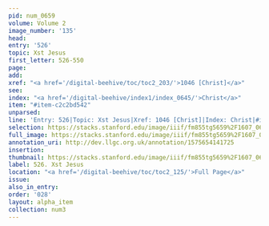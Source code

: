 ```yaml
---
pid: num_0659
volume: Volume 2
image_number: '135'
head: 
entry: '526'
topic: Xst Jesus
first_letter: 526-550
page: 
add: 
xref: "<a href='/digital-beehive/toc/toc2_203/'>1046 [Christ]</a>"
see: 
index: "<a href='/digital-beehive/index1/index_0645/'>Christ</a>"
item: "#item-c2c2bd542"
unparsed: 
line: 'Entry: 526|Topic: Xst Jesus|Xref: 1046 [Christ]|Index: Christ|#item-c2c2bd542'
selection: https://stacks.stanford.edu/image/iiif/fm855tg5659%2F1607_0602/311,256,2994,699/full/0/default.jpg
full_image: https://stacks.stanford.edu/image/iiif/fm855tg5659%2F1607_0602/full/full/0/default.jpg
annotation_uri: http://dev.llgc.org.uk/annotation/1575654141725
insertion: 
thumbnail: https://stacks.stanford.edu/image/iiif/fm855tg5659%2F1607_0602/311,256,600,180/250,/0/default.jpg
label: 526. Xst Jesus
location: "<a href='/digital-beehive/toc/toc2_125/'>Full Page</a>"
issue: 
also_in_entry: 
order: '028'
layout: alpha_item
collection: num3
---
```

